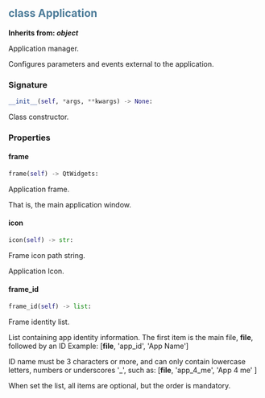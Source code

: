 #  

## <h2 style="color: #4d7c99;">class Application</h2>


**Inherits from: _object_**

Application manager.

 Configures parameters and events external to the application.
 


### Signature

```python
__init__(self, *args, **kwargs) -> None:
```

Class constructor.


### Properties


#### frame

```python
frame(self) -> QtWidgets:
```

Application frame.
  
  That is, the main application window.
  

#### icon

```python
icon(self) -> str:
```

Frame icon path string.

  Application Icon.
  

#### frame_id

```python
frame_id(self) -> list:
```

Frame identity list.

  List containing app identity information.
  The first item is the main file, __file__, followed by an ID
  Example:
   [__file__, 'app_id', 'App Name']

  ID name must be 3 characters or more, and can only contain lowercase 
  letters, numbers or underscores '_', such as:
   [__file__, 'app_4_me', 'App 4 me' ]

  When set the list, all items are optional, but the order is mandatory.
  
